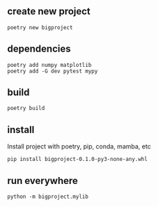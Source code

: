 ## create new project 
```
poetry new bigproject
```

## dependencies
```
poetry add numpy matplotlib
poetry add -G dev pytest mypy
```

## build
```
poetry build
```


## install
Install project with poetry, pip, conda, mamba, etc
```
pip install bigproject-0.1.0-py3-none-any.whl
```

## run everywhere
```
python -m bigproject.mylib
```